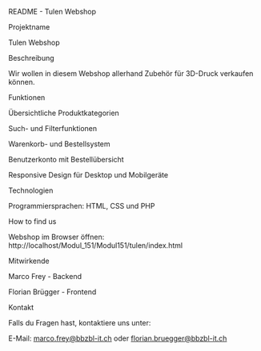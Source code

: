 README - Tulen Webshop

Projektname

Tulen Webshop


Beschreibung

Wir wollen in diesem Webshop allerhand Zubehör für 3D-Druck verkaufen können.


Funktionen

Übersichtliche Produktkategorien

Such- und Filterfunktionen

Warenkorb- und Bestellsystem

Benutzerkonto mit Bestellübersicht

Responsive Design für Desktop und Mobilgeräte


Technologien

Programmiersprachen: HTML, CSS und PHP


How to find us

Webshop im Browser öffnen: http://localhost/Modul_151/Modul151/tulen/index.html


Mitwirkende

Marco Frey - Backend

Florian Brügger - Frontend


Kontakt

Falls du Fragen hast, kontaktiere uns unter:

E-Mail: marco.frey@bbzbl-it.ch oder florian.bruegger@bbzbl-it.ch